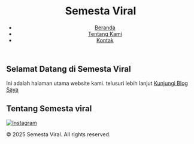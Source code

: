 <!DOCTYPE html>
<html>
<head>
    <title>Semesta Viral</title>
    <meta name="description" content="emestaViral.com</h2>
  <p><strong>Visi:</strong> Menjadi sumber informasi terdepan dan terpercaya dalam menyajikan berita viral terkini.</p>
  <p><strong>Misi:</strong> Menyajikan berita viral dengan akurat, cepat, dan mudah dipahami oleh semua kalangan, serta membangun komunitas online yang informatif dan interaktif.</p>
  <h3>Keunggulan Kami:</h3>
  <ul>
    <li><strong>Berita Akurat:</strong> Setiap berita yang kami sajikan telah melalui proses verifikasi yang ketat.</li>
    <li><strong>Update Terkini:</strong> Kami selalu berusaha menjadi yang pertama menyajikan berita viral terbaru.</li>
    <li><strong>Bahasa Sederhana:</strong> Berita disajikan dengan bahasa yang mudah dipahami, sehingga semua kalangan dapat menikmatinya.</li>
    <li><strong>Komunitas Aktif:</strong> Kami mendorong interaksi di antara pembaca melalui fitur komentar dan media sosial.</li>
  </ul>
</section>
.</p>">
    <meta name="keywords" content="kata kunci terkait website Anda">
    <link rel="stylesheet" href="style.css"> </head>
<body>
    <header>
        <h1>Semesta Viral</h1>
        <nav>
            <ul>
                <li><a href="#">Beranda</a></li>
                <li><a  
            href="#">Tentang Kami</a></li>
                <li><a     
href="#">Kontak</a></li>
            </ul>
        </nav>
    </header>
    <main>
        <h2>Selamat Datang di Semesta Viral</h2>
        <p>Ini adalah halaman utama website kami. telusuri lebih lanjut <a href="https://semestaviral.blogspot.com">Kunjungi Blog Saya</a> 
            <section class="about">
  <h2>Tentang Semesta viral
    </main><a href="https://www.instagram.com/tila_neko?igsh=dDFqOWpqdmNzYWYy" target="_blank">
  <img src="path/ke/ikon/instagram.png" alt="Instagram">
</a> 
    <footer>
        <p>&copy; 2025 Semesta Viral. All rights reserved.</p>
    </footer>
</body>
</html>
